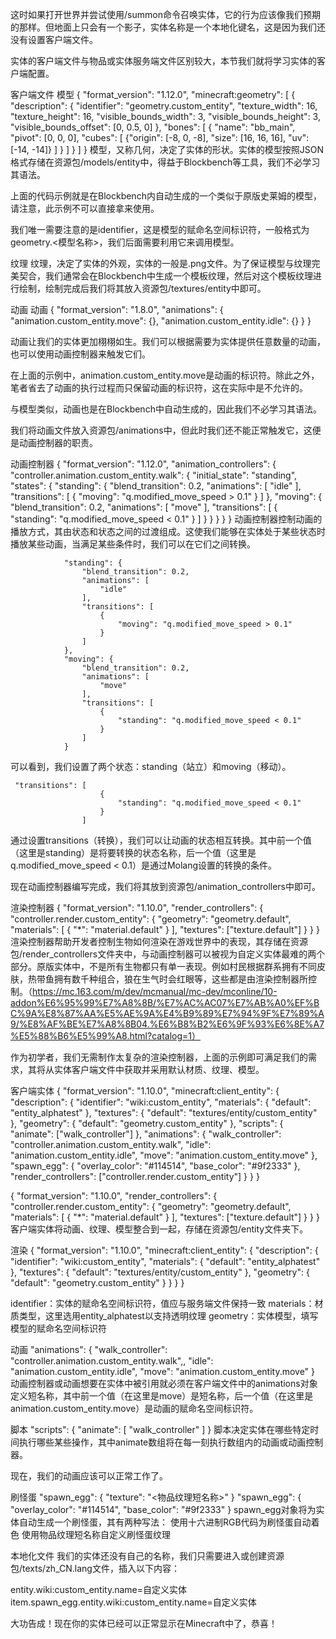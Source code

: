这时如果打开世界并尝试使用/summon命令召唤实体，它的行为应该像我们预期的那样。但地面上只会有一个影子，实体名称是一个本地化键名，这是因为我们还没有设置客户端文件。

实体的客户端文件与物品或实体服务端文件区别较大，本节我们就将学习实体的客户端配置。

客户端文件
模型
{
	"format_version": "1.12.0",
	"minecraft:geometry": [
		{
			"description": {
				"identifier": "geometry.custom_entity",
				"texture_width": 16,
				"texture_height": 16,
				"visible_bounds_width": 3,
				"visible_bounds_height": 3,
				"visible_bounds_offset": [0, 0.5, 0]
			},
			"bones": [
				{
					"name": "bb_main",
					"pivot": [0, 0, 0],
					"cubes": [
						{"origin": [-8, 0, -8], "size": [16, 16, 16], "uv": [-14, -14]}
					]
				}
			]
		}
	]
}
模型，又称几何，决定了实体的形状。实体的模型按照JSON格式存储在资源包/models/entity中，得益于Blockbench等工具，我们不必学习其语法。

上面的代码示例就是在Blockbench内自动生成的一个类似于原版史莱姆的模型，请注意，此示例不可以直接拿来使用。

我们唯一需要注意的是identifier，这是模型的赋命名空间标识符，一般格式为geometry.<模型名称>，我们后面需要利用它来调用模型。

纹理
纹理，决定了实体的外观，实体的一般是.png文件。为了保证模型与纹理完美契合，我们通常会在Blockbench中生成一个模板纹理，然后对这个模板纹理进行绘制，绘制完成后我们将其放入资源包/textures/entity中即可。

动画
动画
{
	"format_version": "1.8.0",
	"animations": {
		"animation.custom_entity.move": {},
		"animation.custom_entity.idle": {}
	}
}

动画让我们的实体更加栩栩如生。我们可以根据需要为实体提供任意数量的动画，也可以使用动画控制器来触发它们。

在上面的示例中，animation.custom_entity.move是动画的标识符。除此之外，笔者省去了动画的执行过程而只保留动画的标识符，这在实际中是不允许的。

与模型类似，动画也是在Blockbench中自动生成的，因此我们不必学习其语法。

我们将动画文件放入资源包/animations中，但此时我们还不能正常触发它，这便是动画控制器的职责。

动画控制器
{
    "format_version": "1.12.0",
    "animation_controllers": {
        "controller.animation.custom_entity.walk": {
            "initial_state": "standing",
            "states": {
                "standing": {
                    "blend_transition": 0.2,
                    "animations": [
                        "idle"
                    ],
                    "transitions": [
                        {
                            "moving": "q.modified_move_speed > 0.1"
                        }
                    ]
                },
                "moving": {
                    "blend_transition": 0.2,
                    "animations": [
                        "move"
                    ],
                    "transitions": [
                        {
                            "standing": "q.modified_move_speed < 0.1"
                        }
                    ]
                }
            }
        }
    }
}
动画控制器控制动画的播放方式，其由状态和状态之间的过渡组成。这使我们能够在实体处于某些状态时播放某些动画，当满足某些条件时，我们可以在它们之间转换。

                "standing": {
                    "blend_transition": 0.2,
                    "animations": [
                        "idle"
                    ],
                    "transitions": [
                        {
                            "moving": "q.modified_move_speed > 0.1"
                        }
                    ]
                },
                "moving": {
                    "blend_transition": 0.2,
                    "animations": [
                        "move"
                    ],
                    "transitions": [
                        {
                            "standing": "q.modified_move_speed < 0.1"
                        }
                    ]
                }
可以看到，我们设置了两个状态：standing（站立）和moving（移动）。

     "transitions": [
                        {
                            "standing": "q.modified_move_speed < 0.1"
                        }
                    ]
通过设置transitions（转换），我们可以让动画的状态相互转换。其中前一个值（这里是standing）是将要转换的状态名称，后一个值（这里是q.modified_move_speed < 0.1）是通过Molang设置的转换的条件。

现在动画控制器编写完成，我们将其放到资源包/animation_controllers中即可。

渲染控制器
{
	"format_version": "1.10.0",
	"render_controllers": {
		"controller.render.custom_entity": {
			"geometry": "geometry.default",
			"materials": [
				{
					"*": "material.default"
				}
			],
			"textures": ["texture.default"]
		}
	}
}
渲染控制器帮助开发者控制生物如何渲染在游戏世界中的表现，其存储在资源包/render_controllers文件夹中，与动画控制器可以被视为自定义实体最难的两个部分。原版实体中，不是所有生物都只有单一表现。例如村民根据群系拥有不同皮肤，热带鱼拥有数千种组合，狼在生气时会红眼等，这些都是由渲染控制器所控制。（https://mc.163.com/m/dev/mcmanual/mc-dev/mconline/10-addon%E6%95%99%E7%A8%8B/%E7%AC%AC07%E7%AB%A0%EF%BC%9A%E8%87%AA%E5%AE%9A%E4%B9%89%E7%94%9F%E7%89%A9/%E8%AF%BE%E7%A8%8B04.%E6%B8%B2%E6%9F%93%E6%8E%A7%E5%88%B6%E5%99%A8.html?catalog=1）

作为初学者，我们无需制作太复杂的渲染控制器，上面的示例即可满足我们的需求，其将从实体客户端文件中获取并采用默认材质、纹理、模型。

客户端实体
{
	"format_version": "1.10.0",
	"minecraft:client_entity": {
		"description": {
			"identifier": "wiki:custom_entity",
			"materials": {
				"default": "entity_alphatest"
			},
			"textures": {
				"default": "textures/entity/custom_entity"
			},
			"geometry": {
				"default": "geometry.custom_entity"
			},
			"scripts": {
				"animate": ["walk_controller"]
			},
			"animations": {
				"walk_controller": "controller.animation.custom_entity.walk",
				"idle": "animation.custom_entity.idle",
				"move": "animation.custom_entity.move"
			},
			"spawn_egg": {
				"overlay_color": "#114514",
				"base_color": "#9f2333"
			},
			"render_controllers": ["controller.render.custom_entity"]
		}
	}
}

{
	"format_version": "1.10.0",
	"render_controllers": {
		"controller.render.custom_entity": {
			"geometry": "geometry.default",
			"materials": [
				{
					"*": "material.default"
				}
			],
			"textures": ["texture.default"]
		}
	}
}
客户端实体将动画、纹理、模型整合到一起，存储在资源包/entity文件夹下。

渲染
{
	"format_version": "1.10.0",
	"minecraft:client_entity": {
		"description": {
			"identifier": "wiki:custom_entity",
			"materials": {
				"default": "entity_alphatest"
			},
			"textures": {
				"default": "textures/entity/custom_entity"
			},
			"geometry": {
				"default": "geometry.custom_entity"
			}
		}
	}
}

identifier：实体的赋命名空间标识符，值应与服务端文件保持一致
materials：材质类型，这里选用entity_alphatest以支持透明纹理
geometry：实体模型，填写模型的赋命名空间标识符

动画
"animations": {
	"walk_controller": "controller.animation.custom_entity.walk",,
	"idle": "animation.custom_entity.idle",
	"move": "animation.custom_entity.move"
}
动画控制器或动画想要在实体中被引用就必须在客户端文件中的animations对象定义短名称，其中前一个值（在这里是move）是短名称，后一个值（在这里是animation.custom_entity.move）是动画的赋命名空间标识符。

脚本
"scripts": {
	"animate": [
		"walk_controller"
	]
}
脚本决定实体在哪些特定时间执行哪些某些操作，其中animate数组将在每一刻执行数组内的动画或动画控制器。

现在，我们的动画应该可以正常工作了。

刷怪蛋
"spawn_egg": {
	"texture": "<物品纹理短名称>"
}
"spawn_egg": {
	"overlay_color": "#114514",
	"base_color": "#9f2333"
}
spawn_egg对象将为实体自动生成一个刷怪蛋，其有两种写法：
使用十六进制RGB代码为刷怪蛋自动着色
使用物品纹理短名称自定义刷怪蛋纹理

本地化文件
我们的实体还没有自己的名称，我们只需要进入或创建资源包/texts/zh_CN.lang文件，插入以下内容：

entity.wiki:custom_entity.name=自定义实体
item.spawn_egg.entity.wiki:custom_entity.name=自定义实体

大功告成！现在你的实体已经可以正常显示在Minecraft中了，恭喜！